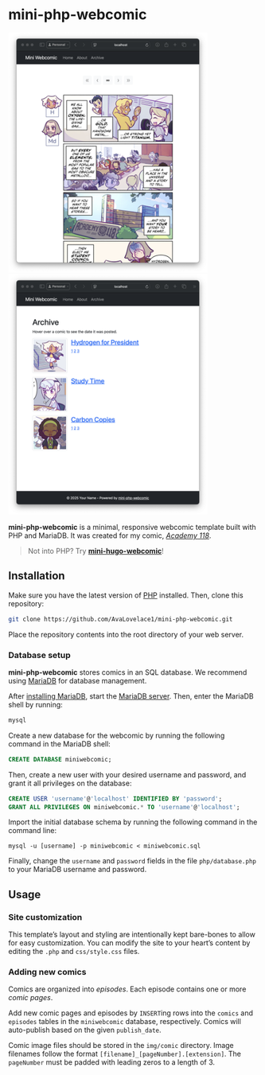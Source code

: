 # mini-php-webcomic

<img src="screenshot-1.png" alt="Comic page screenshot" width="400"/><img src="screenshot-2.png" alt="Archive page screenshot" width="400"/>

**mini-php-webcomic** is a minimal, responsive webcomic template built with PHP and MariaDB.
It was created for my comic, *[Academy 118](https://academy118.com)*.

> Not into PHP? Try **[mini-hugo-webcomic](https://github.com/AvaLovelace1/mini-hugo-webcomic)**!

## Installation

Make sure you have the latest version of [PHP](https://www.php.net/downloads.php) installed. Then, clone this
repository:

```bash
git clone https://github.com/AvaLovelace1/mini-php-webcomic.git
```

Place the repository contents into the root directory of your web server.

### Database setup

**mini-php-webcomic** stores comics in an SQL database. We recommend using [MariaDB](https://mariadb.com) for database
management.

After [installing MariaDB](https://mariadb.com/download/), start
the [MariaDB server](https://mariadb.com/docs/server/server-management/starting-and-stopping-mariadb). Then, enter the
MariaDB shell by running:

```bash
mysql
```

Create a new database for the webcomic by running the following command in the MariaDB shell:

```sql
CREATE DATABASE miniwebcomic;
```

Then, create a new user with your desired username and password, and grant it all privileges on the database:

```sql
CREATE USER 'username'@'localhost' IDENTIFIED BY 'password';
GRANT ALL PRIVILEGES ON miniwebcomic.* TO 'username'@'localhost';
```

Import the initial database schema by running the following command in the command line:

```
mysql -u [username] -p miniwebcomic < miniwebcomic.sql
```

Finally, change the `username` and `password` fields in the file `php/database.php` to your MariaDB username and
password.

## Usage

### Site customization

This template’s layout and styling are intentionally kept bare-bones to allow for easy customization. You can modify
the site to your heart’s content by editing the `.php` and `css/style.css` files.

### Adding new comics

Comics are organized into *episodes*. Each episode contains one or more *comic pages*.

Add new comic pages and episodes by `INSERT`ing rows into the `comics` and `episodes` tables in the
`miniwebcomic` database, respectively. Comics will auto-publish based on the given `publish_date`.

Comic image files should be stored in the `img/comic` directory. Image filenames follow the format
`[filename]_[pageNumber].[extension]`. The
`pageNumber` must be padded with leading zeros to a length of 3.

